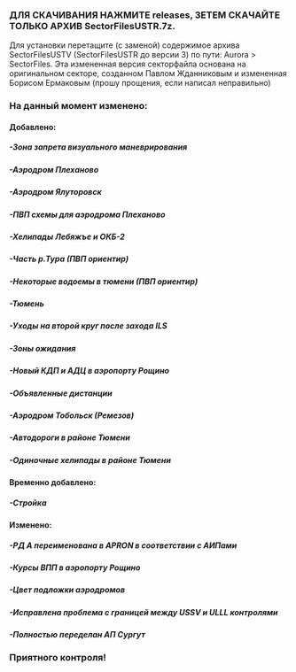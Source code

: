 ### ДЛЯ СКАЧИВАНИЯ НАЖМИТЕ releases, ЗЕТЕМ СКАЧАЙТЕ ТОЛЬКО АРХИВ SectorFilesUSTR.7z.

Для установки перетащите (с заменой) содержимое архива SectorFilesUSTV (SectorFilesUSTR до версии 3) по пути: Aurora > SectorFiles.
Эта измененная версия секторфайла основана на оригинальном секторе, созданном Павлом Жданниковым и измененная Борисом Ермаковым (прошу прощения, если написал неправильно)
### На данный момент изменено:
#### Добавлено:
##### -Зона запрета визуального маневрирования
##### -Аэродром Плеханово
##### -Аэродром Ялуторовск
##### -ПВП схемы для аэродрома Плеханово
##### -Хелипады Лебяжъе и ОКБ-2
##### -Часть р.Тура (ПВП ориентир)
##### -Некоторые водоемы в тюмени (ПВП ориентир)
##### -Тюмень
##### -Уходы на второй круг после захода ILS
##### -Зоны ожидания
##### -Новый КДП и АДЦ в аэропорту Рощино
##### -Объявленные дистанции
##### -Аэродром Тобольск (Ремезов)
##### -Автодороги в районе Тюмени
##### -Одиночные хелипады в районе Тюмени
#### Временно добавлено:
##### -Стройка
#### Изменено:
##### -РД A переименована в APRON в соответствии с АИПами
##### -Курсы ВПП в аэропорту Рощино
##### -Цвет подложки аэродромов
##### -Исправлена проблема с границей между USSV и ULLL контролями
##### -Полностью переделан АП Сургут
### Приятного контроля!
